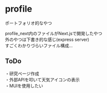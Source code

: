 # profile
ポートフォリオ的なやつ

profile_next内のファイルがNext.jsで開発したやつ  
外のやつは下書き的な感じ(express server)  
すごくわかりづらいファイル構成... 　

## ToDo
・研究ページ作成  
・外部APIを叩いて天気アイコンの表示  
・MUIを使用したい